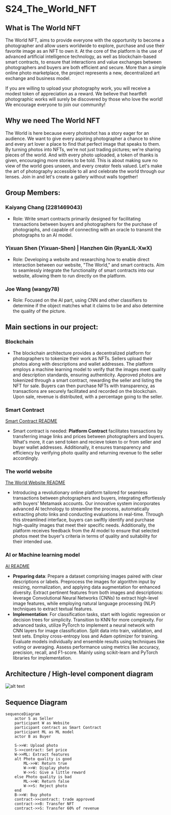 # S24_The_World_NFT

## What is The World NFT

The World NFT, aims to provide everyone with the opportunity to become a photographer and allow users worldwide to explore, purchase and use their favorite image as an NFT to own it. At the core of the platform is the use of advanced artificial intelligence technology, as well as blockchain-based smart contracts, to ensure that interactions and value exchanges between photographers and buyers are both efficient and secure. More than a simple online photo marketplace, the project represents a new, decentralized art exchange and business model.

If you are willing to upload your photography work, you will receive a modest token of appreciation as a reward. We believe that heartfelt photographic works will surely be discovered by those who love the world! We encourage everyone to join our community!
## Why we need The World NFT
The World is here because every photoshot has a story eager for an audience. We want to give every aspiring photographer a chance to shine and every art lover a place to find that perfect image that speaks to them. By turning photos into NFTs, we're not just trading pictures; we're sharing pieces of the world. And with every photo uploaded, a token of thanks is given, encouraging more stories to be told. This is about making sure no view of the world goes unseen, and every creator feels valued. Let's make the art of photography accessible to all and celebrate the world through our lenses. Join in and let's create a gallery without walls together!
## Group Members:
### Kaiyang Chang (2281469043)
- Role: Write smart contracts primarily designed for facilitating transactions between buyers and photographers for the purchase of photographs, and capable of connecting with an oracle to transmit the photographs to an AI model.

### Yixuan Shen (Yixuan-Shen) | Hanzhen Qin (RyanLIL-XwX)
- Role: Developing a website and researching how to enable direct interaction between our website, "The World," and smart contracts. Aim to seamlessly integrate the functionality of smart contracts into our website, allowing them to run directly on the platform.

### Joe Wang (wangy78)
- Role: Focused on the AI part, using CNN and other classifiers to determine if the object matches what it claims to be and also determine the quality of the picture.
  
## Main sections in our project:
### Blockchain
- The blockchain architecture provides a decentralized platform for photographers to tokenize their work as NFTs. Sellers upload their photos along with descriptions and wallet addresses. The platform employs a machine learning model to verify that the images meet quality and description standards, ensuring authenticity. Approved photos are tokenized through a smart contract, rewarding the seller and listing the NFT for sale. Buyers can then purchase NFTs with transparency, as transactions are securely facilitated and recorded on the blockchain. Upon sale, revenue is distributed, with a percentage going to the seller.
### Smart Contract
[Smart Contract README](smart_contract/README.md)
- Smart contract is needed: **Platform Contract** facilitates transactions by transferring image links and prices between photographers and buyers. What's more, it can send token and recieve token to or from seller and buyer wallet addresses. Additionally, it ensures transparency and efficiency by verifying photo quality and returning revenue to the seller accordingly.
### The world website
[The World Website README](frontend/the-world/README.md)
- Introducing a revolutionary online platform tailored for seamless transactions between photographers and buyers, integrating effortlessly with buyers' Metamask accounts. Our innovative system incorporates advanced AI technology to streamline the process, automatically extracting photo links and conducting evaluations in real-time. Through this streamlined interface, buyers can swiftly identify and purchase high-quality images that meet their specific needs. Additionally, the platform receives feedback from the AI model to ensure that selected photos meet the buyer's criteria in terms of quality and suitability for their intended use.
### AI or Machine learning model
[AI README](AI/README.md)
- **Preparing data**:
Prepare a dataset comprising images paired with clear descriptions or labels. Preprocess the images for algorithm input by resizing, normalization, and applying data augmentation for enhanced diversity. Extract pertinent features from both images and descriptions: leverage Convolutional Neural Networks (CNNs) to extract high-level image features, while employing natural language processing (NLP) techniques to extract textual features.
- **Implementation**:
For classification tasks, start with logistic regression or decision trees for simplicity. Transition to KNN for more complexity. For advanced tasks, utilize PyTorch to implement a neural network with CNN layers for image classification. Split data into train, validation, and test sets. Employ cross-entropy loss and Adam optimizer for training. Evaluate models individually and ensemble results using techniques like voting or averaging. Assess performance using metrics like accuracy, precision, recall, and F1-score. Mainly using scikit-learn and PyTorch libraries for implementation.

## Architecture / High-level component diagram
![alt text](https://github.com/AI-and-Blockchain/S24_The_World/blob/main/Image/architecture_component.png)

## Sequence Diagram
<!-- ![alt text](https://github.com/AI-and-Blockchain/S24_The_World/blob/main/Image/sequence_diagram.png) -->

```mermaid
sequenceDiagram
    actor S as Seller
    participant W as Website
    participant contract as Smart Contract
    participant ML as ML model
    actor B as Buyer

    S->>W: Upload photo
    S->>contract: Set price
    W->>ML: Extract features
    alt Photo quality is good
        ML->>W: Return true
        W->>W: Display photo
        W->>S: Give a little reward
    else Photo quality is bad
        ML->>W: Return false
        W->>S: Reject photo
    end
    B->>W: Buy photo
    contract->>contract: trade approved
    contract->>B: Transfer NFT
    contract->>S: Transfer 60% of revenue
```
